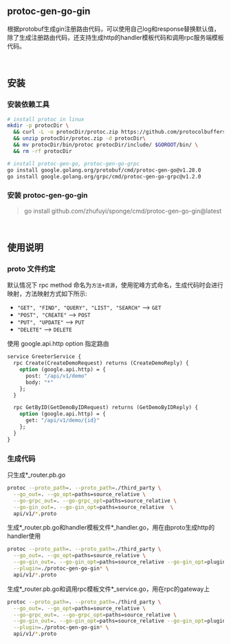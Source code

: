 ## protoc-gen-go-gin

根据protobuf生成gin注册路由代码，可以使用自己log和response替换默认值，除了生成注册路由代码，还支持生成http的handler模板代码和调用rpc服务端模板代码。

<br>

## 安装

### 安装依赖工具

```bash
# install protoc in linux
mkdir -p protocDir \
  && curl -L -o protocDir/protoc.zip https://github.com/protocolbuffers/protobuf/releases/download/v3.20.1/protoc-3.20.1-linux-x86_64.zip \
  && unzip protocDir/protoc.zip -d protocDir\
  && mv protocDir/bin/protoc protocDir/include/ $GOROOT/bin/ \
  && rm -rf protocDir

# install protoc-gen-go, protoc-gen-go-grpc
go install google.golang.org/protobuf/cmd/protoc-gen-go@v1.28.0
go install google.golang.org/grpc/cmd/protoc-gen-go-grpc@v1.2.0
```

### 安装 protoc-gen-go-gin

> go install github.com/zhufuyi/sponge/cmd/protoc-gen-go-gin@latest

<br>

## 使用说明

### proto 文件约定

默认情况下 rpc method 命名为`方法+资源`，使用驼峰方式命名，生成代码时会进行映射，方法映射方式如下所示:

- `"GET", "FIND", "QUERY", "LIST", "SEARCH"`  --> `GET`
- `"POST", "CREATE"`  --> `POST`
- `"PUT", "UPDATE"`  --> `PUT`
- `"DELETE"`  --> `DELETE`


使用 google.api.http option 指定路由

```protobuf
service GreeterService {
  rpc Create(CreateDemoRequest) returns (CreateDemoReply) {
    option (google.api.http) = {
      post: "/api/v1/demo"
      body: "*"
    };
  }

  rpc GetByID(GetDemoByIDRequest) returns (GetDemoByIDReply) {
    option (google.api.http) = {
      get: "/api/v1/demo/{id}"
    };
  }
}
```

### 生成代码

只生成*_router.pb.go

```bash
protoc --proto_path=. --proto_path=./third_party \
  --go_out=. --go_opt=paths=source_relative \
  --go-grpc_out=. --go-grpc_opt=paths=source_relative \
  --go-gin_out=. --go-gin_opt=paths=source_relative  \
  api/v1/*.proto
```

生成*_router.pb.go和handler模板文件*_handler.go，用在由proto生成http的handler使用

```bash
protoc --proto_path=. --proto_path=./third_party \
  --go_out=. --go_opt=paths=source_relative \
  --go-gin_out=. --go-gin_opt=paths=source_relative --go-gin_opt=plugins=handler \
  --plugin=./protoc-gen-go-gin* \
  api/v1/*.proto
```

生成*_router.pb.go和调用rpc模板文件*_service.go，用在rpc的gateway上
```bash
protoc --proto_path=. --proto_path=./third_party \
  --go_out=. --go_opt=paths=source_relative \
  --go-grpc_out=. --go-grpc_opt=paths=source_relative \
  --go-gin_out=. --go-gin_opt=paths=source_relative --go-gin_opt=plugins=service \
  --plugin=./protoc-gen-go-gin* \
  api/v1/*.proto
```
